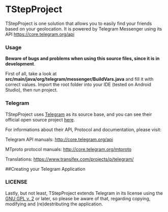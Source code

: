 # TStepProject
TStepProject is one solution that allows you to easily find your friends based on your geolocation. It is powered by Telegram Messenger using its API https://core.telegram.org/api

### Usage

**Beware of bugs and problems when using this source files, since it is in development**.

First of all, take a look at **src/main/java/org/telegram/messenger/BuildVars.java** and fill it with correct values.
Import the root folder into your IDE (tested on Android Studio), then run project.

### Telegram 

TStepProject uses [Telegram](http://telegram.org) as its source base, and you can see their official open source project [here](https://github.com/DrKLO/Telegram).

For informations about their API, Protocol and documentation, please visit:

Telegram API manuals: http://core.telegram.org/api

MTproto protocol manuals: http://core.telegram.org/mtproto

Translations:  https://www.transifex.com/projects/p/telegram/

##Creating your Telegram Application

### LICENSE
Lastly, but not least, TStepProject extends Telegram in its license using the [GNU GPL v. 2](https://www.gnu.org/licenses/old-licenses/gpl-2.0.en.html) or later, so please be aware of that, regarding copying, modifying and (re)destributing the application.
